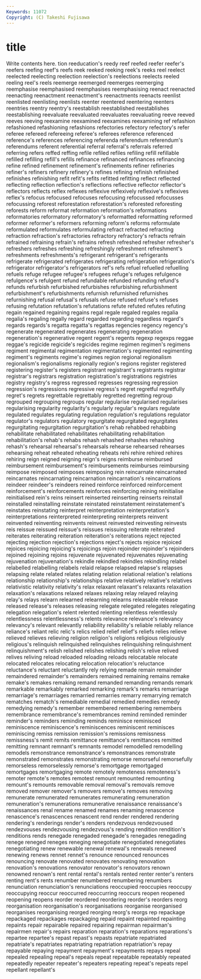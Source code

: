 ```yaml
---
Keywords: 11072 
Copyright: (C) Takeshi Fujisawa
---
```


# title

Write contents here.
tion
reeducation's reedy reef reefed reefer reefer's reefers reefing reef's reefs
reek reeked reeking reek's reeks reel reelect reelected reelecting reelection
reelection's reelections reelects reeled reeling reel's reels reemerge reemerged reemerges
reemerging reemphasise reemphasised reemphasises reemphasising reenact reenacted reenacting reenactment reenactment's
reenactments reenacts reenlist reenlisted reenlisting reenlists reenter reentered reentering reenters
reentries reentry reentry's reestablish reestablished reestablishes reestablishing reevaluate reevaluated reevaluates
reevaluating reeve reeved reeves reeving reexamine reexamined reexamines reexamining ref
refashion refashioned refashioning refashions refectories refectory refectory's refer referee refereed
refereeing referee's referees reference referenced reference's references referencing referenda referendum
referendum's referendums referent referential referral referral's referrals referred referring refers
reffed reffing refile refiled refiles refiling refill refillable refilled refilling
refill's refills refinance refinanced refinances refinancing refine refined refinement refinement's
refinements refiner refineries refiner's refiners refinery refinery's refines refining refinish
refinished refinishes refinishing refit refit's refits refitted refitting reflect reflected
reflecting reflection reflection's reflections reflective reflector reflector's reflectors reflects reflex
reflexes reflexive reflexively reflexive's reflexives reflex's refocus refocused refocuses refocusing
refocussed refocusses refocussing reforest reforestation reforestation's reforested reforesting reforests reform
reformat reformation reformation's reformations reformatories reformatory reformatory's reformatted reformatting reformed
reformer reformer's reformers reforming reform's reforms reformulate reformulated reformulates reformulating
refract refracted refracting refraction refraction's refractories refractory refractory's refracts refrain
refrained refraining refrain's refrains refresh refreshed refresher refresher's refreshers refreshes
refreshing refreshingly refreshment refreshment's refreshments refreshments's refrigerant refrigerant's refrigerants refrigerate
refrigerated refrigerates refrigerating refrigeration refrigeration's refrigerator refrigerator's refrigerators ref's refs
refuel refuelled refuelling refuels refuge refugee refugee's refugees refuge's refuges
refulgence refulgence's refulgent refund refundable refunded refunding refund's refunds refurbish
refurbished refurbishes refurbishing refurbishment refurbishment's refurbishments refurnish refurnished refurnishes refurnishing
refusal refusal's refusals refuse refused refuse's refuses refusing refutation refutation's
refutations refute refuted refutes refuting regain regained regaining regains regal
regale regaled regales regalia regalia's regaling regally regard regarded regarding
regardless regard's regards regards's regatta regatta's regattas regencies regency regency's
regenerate regenerated regenerates regenerating regeneration regeneration's regenerative regent regent's regents
regexp regexps reggae reggae's regicide regicide's regicides regime regimen regimen's
regimens regiment regimental regimentation regimentation's regimented regimenting regiment's regiments regime's
regimes region regional regionalism regionalism's regionalisms regionally region's regions register
registered registering register's registers registrant registrant's registrants registrar registrar's registrars
registration registration's registrations registries registry registry's regress regressed regresses regressing
regression regression's regressions regressive regress's regret regretful regretfully regret's regrets
regrettable regrettably regretted regretting regroup regrouped regrouping regroups regular regularise
regularised regularises regularising regularity regularity's regularly regular's regulars regulate regulated
regulates regulating regulation regulation's regulations regulator regulator's regulators regulatory regurgitate
regurgitated regurgitates regurgitating regurgitation regurgitation's rehab rehabbed rehabbing rehabilitate rehabilitated
rehabilitates rehabilitating rehabilitation rehabilitation's rehab's rehabs rehash rehashed rehashes rehashing
rehash's rehearsal rehearsal's rehearsals rehearse rehearsed rehearses rehearsing reheat reheated
reheating reheats rehi rehire rehired rehires rehiring reign reigned reigning
reign's reigns reimburse reimbursed reimbursement reimbursement's reimbursements reimburses reimbursing reimpose
reimposed reimposes reimposing rein reincarnate reincarnated reincarnates reincarnating reincarnation reincarnation's
reincarnations reindeer reindeer's reindeers reined reinforce reinforced reinforcement reinforcement's reinforcements
reinforces reinforcing reining reinitialise reinitialised rein's reins reinsert reinserted reinserting
reinserts reinstall reinstalled reinstalling reinstate reinstated reinstatement reinstatement's reinstates reinstating
reinterpret reinterpretation reinterpretation's reinterpretations reinterpreted reinterpreting reinterprets reinvent reinvented reinventing
reinvents reinvest reinvested reinvesting reinvests reis reissue reissued reissue's reissues
reissuing reiterate reiterated reiterates reiterating reiteration reiteration's reiterations reject rejected
rejecting rejection rejection's rejections reject's rejects rejoice rejoiced rejoices rejoicing
rejoicing's rejoicings rejoin rejoinder rejoinder's rejoinders rejoined rejoining rejoins rejuvenate
rejuvenated rejuvenates rejuvenating rejuvenation rejuvenation's rekindle rekindled rekindles rekindling relabel
relabelled relabelling relabels relaid relapse relapsed relapse's relapses relapsing relate
related relates relating relation relational relation's relations relationship relationship's relationships
relative relatively relative's relatives relativistic relativity relativity's relax relaxant relaxant's
relaxants relaxation relaxation's relaxations relaxed relaxes relaxing relay relayed relaying
relay's relays relearn relearned relearning relearns releasable release released release's
releases releasing relegate relegated relegates relegating relegation relegation's relent relented
relenting relentless relentlessly relentlessness relentlessness's relents relevance relevance's relevancy relevancy's
relevant relevantly reliability reliability's reliable reliably reliance reliance's reliant relic
relic's relics relied relief relief's reliefs relies relieve relieved relieves
relieving religion religion's religions religious religiously religious's relinquish relinquished relinquishes
relinquishing relinquishment relinquishment's relish relished relishes relishing relish's relive relived
relives reliving reload reloaded reloading reloads relocatable relocate relocated relocates
relocating relocation relocation's reluctance reluctance's reluctant reluctantly rely relying remade
remain remainder remaindered remainder's remainders remained remaining remains remake remake's
remakes remaking remand remanded remanding remands remark remarkable remarkably remarked
remarking remark's remarks remarriage remarriage's remarriages remarried remarries remarry remarrying
rematch rematches rematch's remediable remedial remedied remedies remedy remedying remedy's
remember remembered remembering remembers remembrance remembrance's remembrances remind reminded reminder
reminder's reminders reminding reminds reminisce reminisced reminiscence reminiscence's reminiscences reminiscent
reminisces reminiscing remiss remission remission's remissions remissness remissness's remit remits
remittance remittance's remittances remitted remitting remnant remnant's remnants remodel remodelled
remodelling remodels remonstrance remonstrance's remonstrances remonstrate remonstrated remonstrates remonstrating remorse
remorseful remorsefully remorseless remorselessly remorse's remortgage remortgaged remortgages remortgaging remote
remotely remoteness remoteness's remoter remote's remotes remotest remount remounted remounting
remount's remounts removable removal removal's removals remove removed remover remover's
removers remove's removes removing remunerate remunerated remunerates remunerating remuneration remuneration's
remunerations remunerative renaissance renaissance's renaissances renal rename renamed renames renaming
renascence renascence's renascences renascent rend render rendered rendering rendering's renderings
render's renders rendezvous rendezvoused rendezvouses rendezvousing rendezvous's rending rendition rendition's
renditions rends renegade renegaded renegade's renegades renegading renege reneged reneges
reneging renegotiate renegotiated renegotiates renegotiating renew renewable renewal renewal's renewals
renewed renewing renews rennet rennet's renounce renounced renounces renouncing renovate
renovated renovates renovating renovation renovation's renovations renovator renovator's renovators renown
renowned renown's rent rental rental's rentals rented renter renter's renters
renting rent's rents renumber renumbered renumbering renumbers renunciation renunciation's renunciations
reoccupied reoccupies reoccupy reoccupying reoccur reoccurred reoccurring reoccurs reopen reopened
reopening reopens reorder reordered reordering reorder's reorders reorg reorganisation reorganisation's
reorganisations reorganise reorganised reorganises reorganising reorged reorging reorg's reorgs rep
repackage repackaged repackages repackaging repaid repaint repainted repainting repaints repair
repairable repaired repairing repairman repairman's repairmen repair's repairs reparation reparation's
reparations reparations's repartee repartee's repast repast's repasts repatriate repatriated repatriate's
repatriates repatriating repatriation repatriation's repay repayable repaying repayment repayment's repayments
repays repeal repealed repealing repeal's repeals repeat repeatable repeatably repeated
repeatedly repeater repeater's repeaters repeating repeat's repeats repel repellant repellant's
